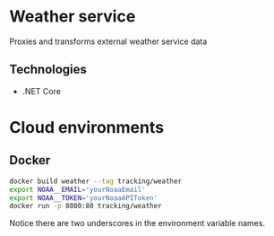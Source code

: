 # Weather service

Proxies and transforms external weather service data

## Technologies

- .NET Core


# Cloud environments

## Docker

```bash
docker build weather --tag tracking/weather
export NOAA__EMAIL='yourNoaaEmail'
export NOAA__TOKEN='yourNoaaAPIToken'
docker run -p 8080:80 tracking/weather
```

Notice there are two underscores in the environment variable names.
